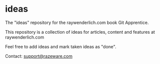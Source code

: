 # ideas
The "ideas" repository for the raywenderlich.com book Git Apprentice.

This repository is a collection of ideas for articles, content and features at raywenderlich.com

Feel free to add ideas and mark taken ideas as "done".

Contact: support@razeware.com
